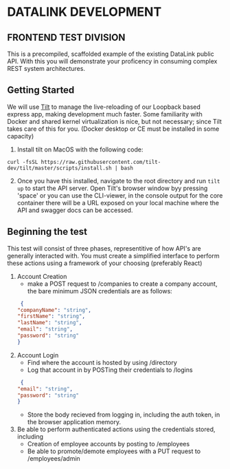 # DATALINK DEVELOPMENT
## FRONTEND TEST DIVISION

This is a precompiled, scaffolded example of the existing DataLink public API. With this you will demonstrate your proficency in consuming complex REST system architectures.

## Getting Started

We will use [Tilt](https://tilt.dev) to manage the live-reloading of our Loopback based express app, making development much faster. Some familiarity with Docker and shared kernel virtualization is nice, but not necessary; since Tilt takes care of this for you.
(Docker desktop or CE must be installed in some capacity)

1) Install tilt on MacOS with the following code:

`curl -fsSL https://raw.githubusercontent.com/tilt-dev/tilt/master/scripts/install.sh | bash`

2) Once you have this installed, navigate to the root directory and run `tilt up` to start the API server. Open Tilt's browser window byy pressing 'space' or you can use the CLI-viewer, in the console output for the core container there will be a URL exposed on your local machine where the API and swagger docs can be accessed.

## Beginning the test

This test will consist of three phases, representitive of how API's are generally interacted with. You must create a simplified interface to perform these actions using a framework of your choosing (preferably React)

1) Account Creation
    - make a POST request to /companies to create a company account, the bare minimum JSON credentials are as follows:
    ```json
     {
    "companyName": "string",
    "firstName": "string",
    "lastName": "string",
    "email": "string",
    "password": "string"
    }
    ```
2) Account Login
   - Find where the account is hosted by using /directory
   - Log that account in by POSTing their credentials to /logins
    ```json
     {
    "email": "string",
    "password": "string"
    }
    ```
   - Store the body recieved from logging in, including the auth token, in the browser application memory.
3) Be able to perform authenticated actions using the credentials stored, including
   - Creation of employee accounts by posting to /employees
   - Be able to promote/demote employees with a PUT request to /employees/admin